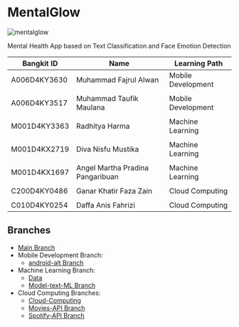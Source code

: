 # MentalGlow
![mentalglow](https://github.com/awLann/MentalGlow/assets/87596554/280684cd-af56-4406-aeb0-5899694e3c93)


Mental Health App based on Text Classification and Face Emotion Detection

Bangkit ID | Name  | Learning Path | 
| --- | --- | --- |
A006D4KY3630 | Muhammad Fajrul Alwan | Mobile Development | 
 |  | 
A006D4KY3517 | Muhammad Taufik Maulana | Mobile Development | 
 |  | 
M001D4KY3363 | Radhitya Harma | Machine Learning | 
 |  | 
M001D4KX2719 | Diva Nisfu Mustika | Machine Learning | 
 |  | 
M001D4KX1697 | Angel Martha Pradina Pangaribuan | Machine Learning | 
 |  | 
C200D4KY0486 | Ganar Khatir Faza Zain | Cloud Computing | 
 |  | 
C010D4KY0254 | Daffa Anis Fahrizi | Cloud Computing | 

## Branches
- [Main Branch](https://github.com/awLann/MentalGlow/tree/main)
- Mobile Development Branch:
  - [android-alt Branch](https://github.com/awLann/MentalGlow/tree/android-alt)
- Machine Learning Branch:
  - [Data](https://github.com/awLann/MentalGlow/tree/data)
  - [Model-text-ML Branch](https://github.com/awLann/MentalGlow/tree/Model-text-ML)
- Cloud Computing Branches:
  - [Cloud-Computing](https://github.com/awLann/MentalGlow/tree/Cloud-Computing)
  - [Movies-API Branch](https://github.com/awLann/MentalGlow/tree/Movies-API)
  - [Spotify-API Branch](https://github.com/awLann/MentalGlow/tree/Spotify-API)
